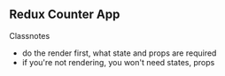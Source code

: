 ## Redux Counter App

Classnotes

- do the render first, what state and props are required
- if you're not rendering, you won't need states, props
